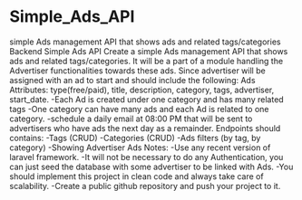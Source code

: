 # Simple_Ads_API
simple Ads management API that shows ads and related tags/categories
Backend
Simple Ads API
Create a simple Ads management API that shows ads and related tags/categories. It will be a part of a module handling the Advertiser
functionalities towards these ads. Since advertiser will be assigned with an ad to start and should include the following:
Ads Attributes:
type(free/paid), title, description, category, tags, advertiser, start_date.
-Each Ad is created under one category and has many related tags
-One category can have many ads and each Ad is related to one category.
-schedule a daily email at 08:00 PM that will be sent to advertisers who have ads the next day as a remainder.
Endpoints should contains: -Tags (CRUD)
-Categories (CRUD)
-Ads filters (by tag, by category) -Showing Advertiser Ads
Notes:
-Use any recent version of laravel framework.
-It will not be necessary to do any Authentication, you can just seed the database with some advertiser to be linked with Ads.
-You should implement this project in clean code and always take care of scalability.
-Create a public github repository and push your project to it.
